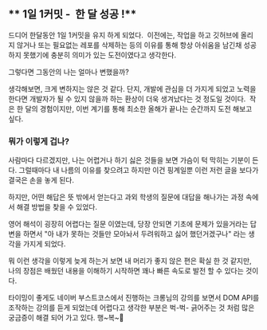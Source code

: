 ## ** 1일 1커밋 -  한 달 성공 !**

드디어 한달동안 1일 1커밋을 유지 하게 되었다.  이전에는, 작업을 하고 깃허브에 올리지 않거나 또는 필요없는 레포를 삭제하는 등의 이유를 통해 항상 아쉬움을 남긴채 성공 하지 못했기에 충분히 의미가 있는 도전이였다고 생각한다.

그렇다면 그동안의 나는 얼마나 변했을까?

생각해보면, 크게 변하지는 않은 것 같다. 단지, 개발에 관심을 더 가지게 되었고 노력을 한다면 개발자가 될 수 있지 않을까 하는 환상이 더욱 생겨났다는 것 정도일 것이다.  작은 한 달의 경험이지만, 이번 계기를 통해 최소한 올해가 끝나는 순간까지 도전 해보고 싶다.

### **뭐가 이렇게 겁나?**

사람마다 다르겠지만, 나는 어렵거나 하기 싫은 것들을 보면 가슴이 턱 막히는 기분이 든다. 그럴때마다 내 나름의 이유를 찾으려고 하지만 이건 핑계일뿐 이런 저런 글을 보다가 결국은 손을 놓게 된다.

하지만, 어떤 해답은 뜻 밖에서 얻는다고 과외 학생의 질문에 대답을 해나가는 과정 속에서 해결 방법을 찾을 수 있었다.

영어 해석이 굉장히 어렵다는 질문 이였는데, 당장 안되면 기초에 문제가 있을거라는 답변을 하면서 "아 내가 못하는 것들만 모아놔서 두려워하고 싫어 했던거겠구나" 라는 생각을 가지게 되었다.

뭐 이런 생각을 이렇게 늦게 하는거 보면 내 머리가 좋지 않은 편은 확실 한 것 같지만, 나의 장점은 배웠던 내용을 이해하기 시작하면 꽤나 빠른 속도로 발전 할 수 있다는 것이다.

타이밍이 좋게도 네이버 부스트코스에서 진행하는 크롱님의 강의를 보면서 DOM API를 조작하는 강의를 듣게 되었는데 어렵다고 생각한 부분은 벅-벅- 긁어주는 것 처럼 많은 궁금증이 해결 되어 가고 있다. 행~복~🎉

